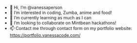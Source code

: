 - 👋 Hi, I’m @vanessaperson
- 👀 I’m interested in coding, Zumba, anime and food!
- 🌱 I’m currently learning as much as I can
- 💞️ I’m looking to collaborate on Mintbean hackathons!
- 📫 Contact me through contact form on my portfolio website: https://portfolio.vanessacode.com/ 




<!---
vanessaperson/vanessaperson is a ✨ special ✨ repository because its `README.md` (this file) appears on your GitHub profile.
You can click the Preview link to take a look at your changes.
--->
